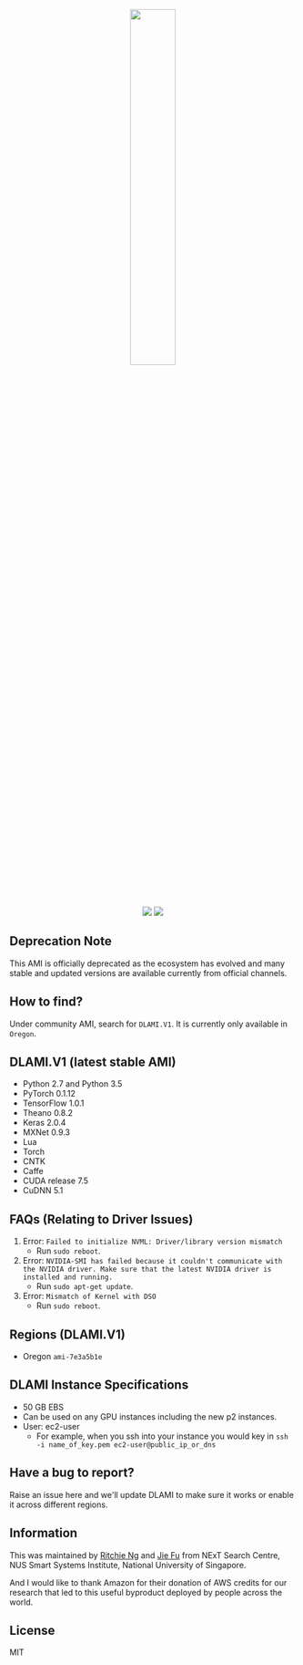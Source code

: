 <p align="center"><img width="40%" src="dlami.png" /></p>

<p align="center">
	<img src="https://img.shields.io/badge/stars-100+-blue.svg"/>
	<img src="https://img.shields.io/badge/license-MIT-blue.svg"/>
</p>

## Deprecation Note
This AMI is officially deprecated as the ecosystem has evolved and many stable and updated versions are available currently from official channels.

## How to find?
Under community AMI, search for `DLAMI.V1`. It is currently only available in `Oregon`. 

## DLAMI.V1 (latest stable AMI)
- Python 2.7 and Python 3.5
- PyTorch 0.1.12
- TensorFlow 1.0.1
- Theano 0.8.2
- Keras 2.0.4
- MXNet 0.9.3
- Lua 
- Torch
- CNTK
- Caffe
- CUDA release 7.5
- CuDNN 5.1


## FAQs (Relating to Driver Issues)
1. Error: `Failed to initialize NVML: Driver/library version mismatch`
	- Run `sudo reboot`. 
2. Error: `NVIDIA-SMI has failed because it couldn't communicate with the NVIDIA driver. Make sure that the latest NVIDIA driver is installed and running.`
	- Run `sudo apt-get update`.
3. Error: `Mismatch of Kernel with DSO`
	- Run `sudo reboot`.

## Regions (DLAMI.V1)
- Oregon `ami-7e3a5b1e`

## DLAMI Instance Specifications
- 50 GB EBS
- Can be used on any GPU instances including the new p2 instances.
- User: ec2-user 
	- For example, when you ssh into your instance you would key in `ssh -i name_of_key.pem ec2-user@public_ip_or_dns`

## Have a bug to report?
Raise an issue here and we'll update DLAMI to make sure it works or enable it across different regions.

## Information
This was maintained by [Ritchie Ng](http://www.ritchieng.com/) and [Jie Fu](http://bigaidream.github.io/) from NExT Search Centre, NUS Smart Systems Institute, National University of Singapore. 

And I would like to thank Amazon for their donation of AWS credits for our research that led to this useful byproduct deployed by people across the world.

## License
MIT

